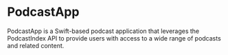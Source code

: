 # PodcastApp
PodcastApp is a Swift-based podcast application that leverages the PodcastIndex API to provide users with access to a wide range of podcasts and related content.
